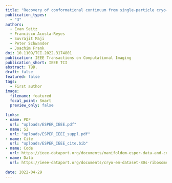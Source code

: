 ```yaml
---
title: "Recovery of conformational continuum from single-particle cryo-EM images: Optimization of ManifoldEM informed by ground truth. IEEE TCI, 2022"
publication_types:
  - "3"
authors:
  - Evan Seitz
  - Francisco Acosta-Reyes
  - Suvrajit Maji
  - Peter Schwander
  - Joachim Frank
doi: 10.1109/TCI.2022.3174801
publication: IEEE Transactions on Computational Imaging
publication_short: IEEE TCI
abstract: TBD.
draft: false
featured: false
tags:
  - First author
image:
  filename: featured
  focal_point: Smart
  preview_only: false
  
links:
- name: PDF
  url: "uploads/ESPER_IEEE.pdf"
- name: SI
  url: "uploads/ESPER_IEEE_suppl.pdf"
- name: Cite
  url: "uploads/ESPER_IEEE_cite.bib"
- name: Code
  url: https://ieee-dataport.org/documents/manifoldem-esper-data-and-code-repository
- name: Data
  url: https://ieee-dataport.org/documents/cryo-em-dataset-80s-ribosomes-yeast
  
date: 2022-04-29
---
```

